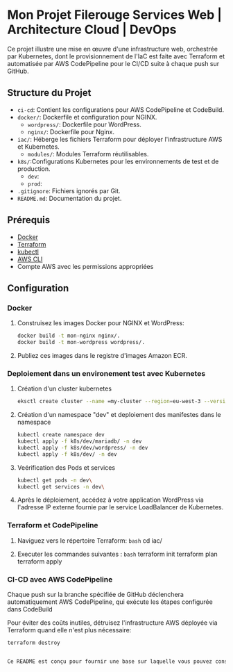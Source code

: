 # Mon Projet Filerouge Services Web | Architecture Cloud | DevOps

Ce projet illustre une mise en œuvre d'une infrastructure web, orchestrée par Kubernetes, dont le provisionnement de l'IaC est faite avec Terraform et automatisée par AWS CodePipeline pour le CI/CD suite à chaque push sur GitHub.

## Structure du Projet

- `ci-cd`: Contient les configurations pour AWS CodePipeline et CodeBuild.
- `docker/`: Dockerfile et configuration pour NGINX.
  - `wordpress/`: Dockerfile pour WordPress.
  - `nginx/`: Dockerfile pour Nginx.
- `iac/`: Héberge les fichiers Terraform pour déployer l'infrastructure AWS et Kubernetes.
  - `modules/`: Modules Terraform réutilisables.
- `k8s/`:Configurations Kubernetes pour les environnements de test et de production.
  - `dev`: 
  - `prod`: 
- `.gitignore`: Fichiers ignorés par Git.
- `README.md`: Documentation du projet.

## Prérequis

- [Docker](https://docs.docker.com/get-docker/)
- [Terraform](https://www.terraform.io/downloads.html)
- [kubectl](https://kubernetes.io/fr/docs/tasks/tools/install-kubectl/)
- [AWS CLI](https://aws.amazon.com/cli/)
- Compte AWS avec les permissions appropriées


## Configuration

### Docker

1. Construisez les images Docker pour NGINX et WordPress:

   ```bash
   docker build -t mon-nginx nginx/.
   docker build -t mon-wordpress wordpress/.

2. Publiez ces images dans le registre d'images Amazon ECR.

### Deploiement dans un environement test avec Kubernetes

1. Création d'un cluster kubernetes 
    ```bash
   eksctl create cluster --name =my-cluster --region=eu-west-3 --version=1.19 --nodegroup-name =ng-test --node-type t2.large --nodes 1 

2. Création d'un namespace "dev" et deploiement des manifestes dans le namespace
   ```bash
   kubectl create namespace dev
   kubectl apply -f k8s/dev/mariadb/ -n dev
   kubectl apply -f k8s/dev/wordpress/ -n dev
   kubectl apply -f k8s/dev/ -n dev

3. Veérification des Pods et services
   ```bash
   kubectl get pods -n dev\
   kubectl get services -n dev\

4. Après le déploiement, accédez à votre application WordPress via l'adresse IP externe fournie par le service LoadBalancer de Kubernetes.

### Terraform et CodePipeline

1. Naviguez vers le répertoire Terraform:
   ```bash```
   cd iac/ 

2. Executer les commandes suivantes :
   ```bash```
   terraform init
   terraform plan
   terraform apply

### CI-CD avec AWS CodePipeline

Chaque push sur la branche spécifiée de GitHub déclenchera automatiquement AWS CodePipeline, qui exécute les étapes configurée dans CodeBuild


Pour éviter des coûts inutiles, détruisez l'infrastructure AWS déployée via Terraform quand elle n'est plus nécessaire:

   ```bash
   terraform destroy


Ce README est conçu pour fournir une base sur laquelle vous pouvez construire. Selon la complexité et les besoins spécifiques de votre projet, vous pourriez vouloir ajouter plus de détails sur la configuration, l'utilisation des secrets, la sécurité, et d'autres meilleures pratiques.

